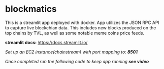 # blockmatics
This is a streamlit app deployed with docker. App utilizes the JSON RPC API to capture live blockchian data. 
This includes new blocks produced on the top chains by TVL, as well as some notable meme coins price feeds. 

**streamlit docs:**
https://docs.streamlit.io/

*Set up an EC2 instance(chainstream) with port mapping to: **8501***

*Once completed run the following code to keep app running **see video***


